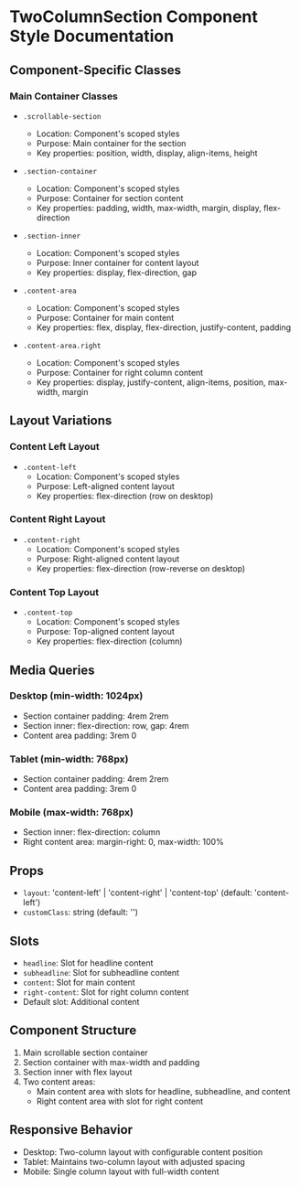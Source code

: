 # TwoColumnSection Component Style Documentation

## Component-Specific Classes

### Main Container Classes
- `.scrollable-section`
  - Location: Component's scoped styles
  - Purpose: Main container for the section
  - Key properties: position, width, display, align-items, height

- `.section-container`
  - Location: Component's scoped styles
  - Purpose: Container for section content
  - Key properties: padding, width, max-width, margin, display, flex-direction

- `.section-inner`
  - Location: Component's scoped styles
  - Purpose: Inner container for content layout
  - Key properties: display, flex-direction, gap

- `.content-area`
  - Location: Component's scoped styles
  - Purpose: Container for main content
  - Key properties: flex, display, flex-direction, justify-content, padding

- `.content-area.right`
  - Location: Component's scoped styles
  - Purpose: Container for right column content
  - Key properties: display, justify-content, align-items, position, max-width, margin

## Layout Variations

### Content Left Layout
- `.content-left`
  - Location: Component's scoped styles
  - Purpose: Left-aligned content layout
  - Key properties: flex-direction (row on desktop)

### Content Right Layout
- `.content-right`
  - Location: Component's scoped styles
  - Purpose: Right-aligned content layout
  - Key properties: flex-direction (row-reverse on desktop)

### Content Top Layout
- `.content-top`
  - Location: Component's scoped styles
  - Purpose: Top-aligned content layout
  - Key properties: flex-direction (column)

## Media Queries

### Desktop (min-width: 1024px)
- Section container padding: 4rem 2rem
- Section inner: flex-direction: row, gap: 4rem
- Content area padding: 3rem 0

### Tablet (min-width: 768px)
- Section container padding: 4rem 2rem
- Content area padding: 3rem 0

### Mobile (max-width: 768px)
- Section inner: flex-direction: column
- Right content area: margin-right: 0, max-width: 100%

## Props
- `layout`: 'content-left' | 'content-right' | 'content-top' (default: 'content-left')
- `customClass`: string (default: '')

## Slots
- `headline`: Slot for headline content
- `subheadline`: Slot for subheadline content
- `content`: Slot for main content
- `right-content`: Slot for right column content
- Default slot: Additional content

## Component Structure
1. Main scrollable section container
2. Section container with max-width and padding
3. Section inner with flex layout
4. Two content areas:
   - Main content area with slots for headline, subheadline, and content
   - Right content area with slot for right content

## Responsive Behavior
- Desktop: Two-column layout with configurable content position
- Tablet: Maintains two-column layout with adjusted spacing
- Mobile: Single column layout with full-width content 